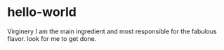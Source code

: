 # hello-world
Virginery
I am the main ingredient and most responsible for the fabulous flavor.
look for me to get done.
